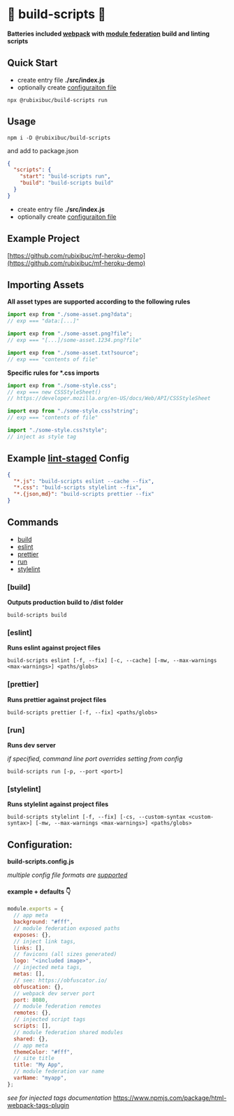 # 🔨 build-scripts 🧹

**Batteries included [webpack](https://webpack.js.org/) with [module federation](https://webpack.js.org/concepts/module-federation/) build and linting scripts**

## Quick Start

- create entry file **./src/index.js**
- optionally create [configuraiton file](#configuration)

```shell
npx @rubixibuc/build-scripts run
```

## Usage

```shell
npm i -D @rubixibuc/build-scripts
```

and add to package.json

```json
{
  "scripts": {
    "start": "build-scripts run",
    "build": "build-scripts build"
  }
}
```

- create entry file **./src/index.js**
- optionally create [configuraiton file](#configuration)

## Example Project

[https://github.com/rubixibuc/mf-heroku-demo](https://github.com/rubixibuc/mf-heroku-demo)

## Importing Assets

**All asset types are supported according to the following rules**

```javascript
import exp from "./some-asset.png?data";
// exp === "data:[...]"

import exp from "./some-asset.png?file";
// exp === "[...]/some-asset.1234.png?file"

import exp from "./some-asset.txt?source";
// exp === "contents of file"
```

**Specific rules for \*.css imports**

```javascript
import exp from "./some-style.css";
// exp === new CSSStyleSheet()
// https://developer.mozilla.org/en-US/docs/Web/API/CSSStyleSheet

import exp from "./some-style.css?string";
// exp === "contents of file"

import "./some-style.css?style";
// inject as style tag
```

## Example [lint-staged](https://github.com/okonet/lint-staged) Config

```json
{
  "*.js": "build-scripts eslint --cache --fix",
  "*.css": "build-scripts stylelint --fix",
  "*.{json,md}": "build-scripts prettier --fix"
}
```

## Commands

- [build](#build)
- [eslint](#eslint)
- [prettier](#prettier)
- [run](#run)
- [stylelint](#stylelint)

### \[build\]

**Outputs production build to /dist folder**

```shell
build-scripts build
```

### \[eslint\]

**Runs eslint against project files**

```shell
build-scripts eslint [-f, --fix] [-c, --cache] [-mw, --max-warnings <max-warnings>] <paths/globs>
```

### \[prettier\]

**Runs prettier against project files**

```shell
build-scripts prettier [-f, --fix] <paths/globs>
```

### \[run\]

**Runs dev server**

_if specified, command line port overrides setting from config_

```shell
build-scripts run [-p, --port <port>]
```

### \[stylelint\]

**Runs stylelint against project files**

```shell
build-scripts stylelint [-f, --fix] [-cs, --custom-syntax <custom-syntax>] [-mw, --max-warnings <max-warnings>] <paths/globs>
```

## Configuration:

**build-scripts.config.js**

_multiple config file formats are [supported](https://github.com/davidtheclark/cosmiconfig#explorersearch)_

#### example + defaults 👇

```javascript
module.exports = {
  // app meta
  background: "#fff",
  // module federation exposed paths
  exposes: {},
  // inject link tags,
  links: [],
  // favicons (all sizes generated)
  logo: "<included image>",
  // injected meta tags,
  metas: [],
  // see: https://obfuscator.io/
  obfuscation: {},
  // webpack dev server port
  port: 8080,
  // module federation remotes
  remotes: {},
  // injected script tags
  scripts: [],
  // module federation shared modules
  shared: {},
  // app meta
  themeColor: "#fff",
  // site title
  title: "My App",
  // module federation var name
  varName: "myapp",
};
```

_see for injected tags documentation_
https://www.npmjs.com/package/html-webpack-tags-plugin
